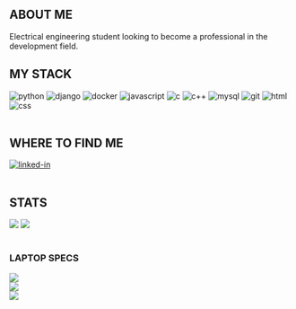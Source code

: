  ##  ABOUT ME

Electrical engineering student looking to become a professional in the development field.
<br>

##  MY STACK

<div>
<img alt="python" src="https://img.shields.io/badge/Python-191622?style=for-the-badge&logo=python&logoColor=brightgreen" />
<img alt="django" src="https://img.shields.io/badge/Django-191622?style=for-the-badge&logo=django&logoColor=brightgreen" />
<img alt="docker" src="https://img.shields.io/badge/Docker-191622?style=for-the-badge&logo=docker&logoColor=brightgreen" />
<img alt="javascript" src="https://img.shields.io/badge/Javascript-191622?style=for-the-badge&logo=javascript&logoColor=brightgreen" />
<img alt="c" src="https://img.shields.io/badge/C-191622?style=for-the-badge&logo=c&logoColor=brightgreen" />
<img alt="c++" src="https://img.shields.io/badge/C++-191622?style=for-the-badge&logo=cplusplus&logoColor=brightgreen" />
<img alt="mysql" src="https://img.shields.io/badge/MySQL-191622?style=for-the-badge&logo=mysql&logoColor=brightgreen" />
<img alt="git" src="https://img.shields.io/badge/Git-191622?style=for-the-badge&logo=git&logoColor=brightgreen" />
<img alt="html" src="https://img.shields.io/badge/Html-191622?style=for-the-badge&logo=html5&logoColor=brightgreen" />
<img alt="css" src="https://img.shields.io/badge/Css-191622?style=for-the-badge&logo=css3&logoColor=brightgreen" />
</div>
<br>

##  WHERE TO FIND ME
<div>
<a href="https://www.linkedin.com/in/jhonatan-gratieri-simoni/"><img alt="linked-in" src="https://img.shields.io/badge/linkedin-191622?&style=for-the-badge&logo=linkedin&logoColor=brightgreen" /></a>
<!-- <a href="https://pt.stackoverflow.com/users/283877/jhonatan-gratieri-simoni"><img alt="stack-overflow" src="https://img.shields.io/badge/stack%20overflow-191622?logo=stack-overflow&logoColor=brightgreen&style=for-the-badge" /></a> -->
</div>
<br>

##  STATS
<div>
<img src="https://github-readme-stats.vercel.app/api?username=jhonegratieri&count_private=true&show_icons=true&theme=chartreuse-dark&hide_border=true" /> 
<img src="https://github-readme-stats.vercel.app/api/top-langs/?username=jhonegratieri&count_private=true&show_icons=true&theme=chartreuse-dark&hide_border=true&layout=compact" />
<!-- <img src="https://github-profile-summary-cards.vercel.app/api/cards/profile-details?username=jhonegratieri&theme=solarized_dark" /> -->
</div>
<br>

### LAPTOP SPECS
<div>
<img src="https://img.shields.io/badge/AMD_Ryzen_5_5500G-191622?style=for-the-badge&logo=amd&logoColor=brightgreen" />
</br>
<img src="https://img.shields.io/badge/Lenovo_IdeaPad_i3-191622?style=for-the-badge&logo=lenovo&logoColor=brightgreen" />
</br>
<!-- <img src="https://img.shields.io/badge/Windows_10-191622?style=for-the-badge&logo=windows&logoColor=brightgreen" />
</br> -->
<img src="https://img.shields.io/badge/Pop!OS-191622?style=for-the-badge&logo=popos&logoColor=brightgreen" />
</br>
</div>
